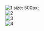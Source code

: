 ![1](https://user-images.githubusercontent.com/111753777/205303638-cf9d50e3-5029-4635-a2f8-932826f8a354.jpg) size: 500px;<br>
![2](https://user-images.githubusercontent.com/111753777/205303759-81ee2b3a-49e9-49fe-b4f6-85c1b2b1a013.jpg)<br>
![3](https://user-images.githubusercontent.com/111753777/205303853-5dac10e2-2e0b-42d9-b73e-4bd39fdeb999.jpg)<br>
![4](https://user-images.githubusercontent.com/111753777/205303884-33b6e489-0e2b-4f0c-aa2e-77c857884c98.jpg)
